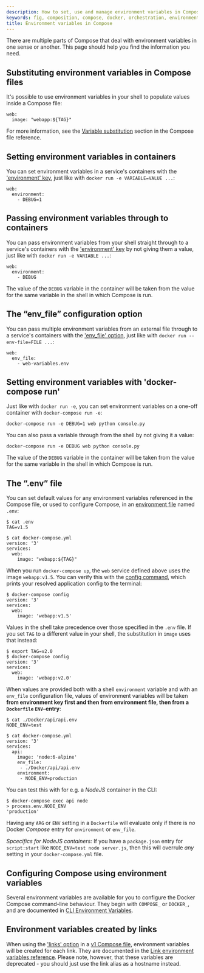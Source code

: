 ```yaml
---
description: How to set, use and manage environment variables in Compose
keywords: fig, composition, compose, docker, orchestration, environment, variables, env file
title: Environment variables in Compose
---
```


There are multiple parts of Compose that deal with environment variables in one sense or another. This page should help you find the information you need.


## Substituting environment variables in Compose files

It's possible to use environment variables in your shell to populate values inside a Compose file:

    web:
      image: "webapp:${TAG}"

For more information, see the [Variable substitution](compose-file.md#variable-substitution) section in the Compose file reference.


## Setting environment variables in containers

You can set environment variables in a service's containers with the ['environment' key](compose-file.md#environment), just like with `docker run -e VARIABLE=VALUE ...`:

    web:
      environment:
        - DEBUG=1


## Passing environment variables through to containers

You can pass environment variables from your shell straight through to a service's containers with the ['environment' key](compose-file.md#environment) by not giving them a value, just like with `docker run -e VARIABLE ...`:

    web:
      environment:
        - DEBUG

The value of the `DEBUG` variable in the container will be taken from the value for the same variable in the shell in which Compose is run.


## The “env_file” configuration option

You can pass multiple environment variables from an external file through to a service's containers with the ['env_file' option](compose-file.md#envfile), just like with `docker run --env-file=FILE ...`:

    web:
      env_file:
        - web-variables.env


## Setting environment variables with 'docker-compose run'

Just like with `docker run -e`, you can set environment variables on a one-off container with `docker-compose run -e`:

    docker-compose run -e DEBUG=1 web python console.py

You can also pass a variable through from the shell by not giving it a value:

    docker-compose run -e DEBUG web python console.py

The value of the `DEBUG` variable in the container will be taken from the value for the same variable in the shell in which Compose is run.


## The “.env” file

You can set default values for any environment variables referenced in the Compose file, or used to configure Compose, in an [environment file](env-file.md) named `.env`:

    $ cat .env
    TAG=v1.5

    $ cat docker-compose.yml
    version: '3'
    services:
      web:
        image: "webapp:${TAG}"

When you run `docker-compose up`, the `web` service defined above uses the image `webapp:v1.5`. You can verify this with the [config command](reference/config.md), which prints your resolved application config to the terminal:

    $ docker-compose config
    version: '3'
    services:
      web:
        image: 'webapp:v1.5'

Values in the shell take precedence over those specified in the `.env` file. If you set `TAG` to a different value in your shell, the substitution in `image` uses that instead:

    $ export TAG=v2.0
    $ docker-compose config
    version: '3'
    services:
      web:
        image: 'webapp:v2.0'
   
When values are provided both with a shell `environment` variable and with an `env_file` configuration file, values of environment variables will be taken **from environment key first and then from environment file, then from a `Dockerfile` `ENV`–entry**:

    $ cat ./Docker/api/api.env
    NODE_ENV=test
    
    $ cat docker-compose.yml
    version: '3'
    services:
      api:
        image: 'node:6-alpine'
        env_file:
         - ./Docker/api/api.env
        environment:
         - NODE_ENV=production

You can test this with for e.g. a _NodeJS_ container in the CLI:

    $ docker-compose exec api node
    > process.env.NODE_ENV
    'production'

Having any `ARG` or `ENV` setting in a `Dockerfile` will evaluate only if there is _no_ Docker _Compose_ entry for `environment` or `env_file`.

_Spcecifics for NodeJS containers:_ If you have a `package.json` entry for `script:start` like `NODE_ENV=test node server.js`, then this will overrule _any_ setting in your `docker-compose.yml` file.

## Configuring Compose using environment variables

Several environment variables are available for you to configure the Docker Compose command-line behaviour. They begin with `COMPOSE_` or `DOCKER_`, and are documented in [CLI Environment Variables](reference/envvars.md).

## Environment variables created by links

When using the ['links' option](compose-file.md#links) in a [v1 Compose file](compose-file.md#version-1), environment variables will be created for each link. They are documented in the [Link environment variables reference](link-env-deprecated.md). Please note, however, that these variables are deprecated - you should just use the link alias as a hostname instead.
